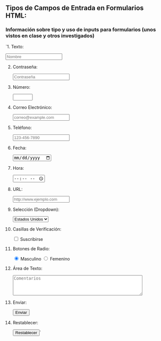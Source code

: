 ## Tipos de Campos de Entrada en Formularios HTML:
### Información sobre tipo y uso de inputs para formularios (unos vistos en clase y otros investigados)
`1. Texto:
   <!-- Campo para ingresar texto -->
   <input type="text" name="nombre" placeholder="Nombre" required>

2. Contraseña:
   <!-- Campo para ingresar contraseñas -->
   <input type="password" name="contrasena" placeholder="Contraseña" required>

3. Número:
   <!-- Campo para ingresar números -->
   <input type="number" name="edad" min="0" max="150" step="1" required>

4. Correo Electrónico:
   <!-- Campo para ingresar correos electrónicos -->
   <input type="email" name="correo" placeholder="correo@example.com" required>

5. Teléfono:
   <!-- Campo para ingresar números de teléfono -->
   <input type="tel" name="telefono" placeholder="123-456-7890" required>

6. Fecha:
   <!-- Campo para seleccionar fechas -->
   <input type="date" name="fecha" required>

7. Hora:
   <!-- Campo para seleccionar horas -->
   <input type="time" name="hora" required>

8. URL:
   <!-- Campo para ingresar URLs -->
   <input type="url" name="sitioWeb" placeholder="http://www.ejemplo.com" required>

9. Selección (Dropdown):
   <!-- Menú desplegable de opciones -->
   <select name="pais" required>
     <option value="usa">Estados Unidos</option>
     <option value="canada">Canadá</option>
     <option value="mexico">México</option>
   </select>

10. Casillas de Verificación:
    <!-- Casilla de verificación -->
    <input type="checkbox" name="suscripcion" value="si"> Suscribirse

11. Botones de Radio:
    <!-- Botones de selección exclusiva -->
    <input type="radio" name="genero" value="masculino" checked> Masculino
    <input type="radio" name="genero" value="femenino"> Femenino

12. Área de Texto:
    <!-- Área de texto de múltiples líneas -->
    <textarea name="comentarios" rows="4" cols="50" placeholder="Comentarios"></textarea>

13. Enviar:
    <!-- Botón para enviar el formulario -->
    <input type="submit" value="Enviar">

14. Restablecer:
    <!-- Botón para restablecer el formulario -->
    <input type="reset" value="Restablecer">`
